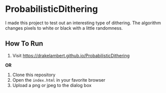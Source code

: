 # ProbabilisticDithering

I made this project to test out an interesting type of dithering. The algorithm changes pixels to white or black with a little randomness.

## How To Run

1. Visit https://drakelambert.github.io/ProbabilisticDithering

**OR**

1. Clone this repository
1. Open the `index.html` in your favorite browser
2. Upload a png or jpeg to the dialog box
